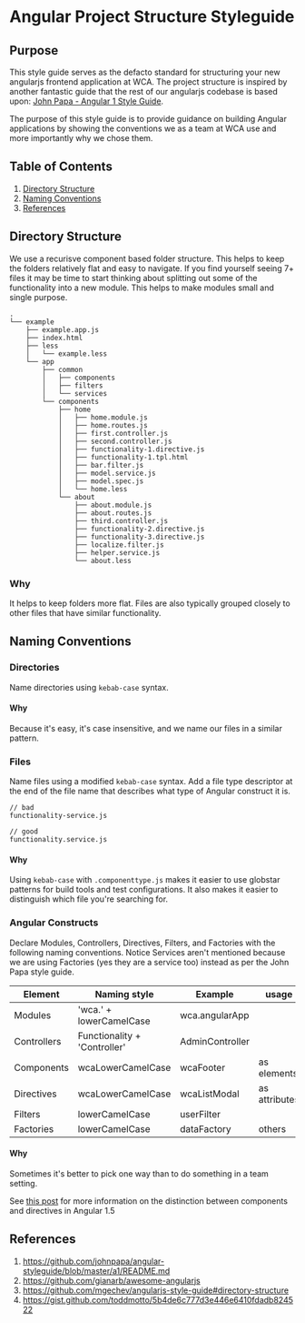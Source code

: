 # Angular Project Structure Styleguide

## Purpose

This style guide serves as the defacto standard for structuring your new angularjs frontend application at WCA. The project structure is inspired by another fantastic guide that the rest of our angularjs codebase is based upon: [John Papa - Angular 1 Style Guide](https://github.com/johnpapa/angular-styleguide/blob/master/a1/README.md).

The purpose of this style guide is to provide guidance on building Angular applications by showing the conventions we as a team at WCA use and more importantly why we chose them.

## Table of Contents

1. [Directory Structure](#directory-structure)
1. [Naming Conventions](#naming-conventions)
1. [References](#references)

## Directory Structure

We use a recurisve component based folder structure. This helps to keep the folders relatively flat and easy to navigate.  If you find yourself seeing 7+ files it may be time to start thinking about splitting out some of the functionality into a new module.  This helps to make modules small and single purpose. 

```
.
└── example
    ├── example.app.js
    ├── index.html
    ├── less
    │   └── example.less
    └── app
        ├── common
        │   ├── components
        │   ├── filters
        │   └── services
        └── components
            ├── home
            │   ├── home.module.js
            │   ├── home.routes.js
            │   ├── first.controller.js
            │   ├── second.controller.js
            │   ├── functionality-1.directive.js
            │   ├── functionality-1.tpl.html
            │   ├── bar.filter.js
            │   ├── model.service.js
            │   ├── model.spec.js
            │   └── home.less
            └── about
                ├── about.module.js
                ├── about.routes.js
                ├── third.controller.js
                ├── functionality-2.directive.js
                ├── functionality-3.directive.js
                ├── localize.filter.js
                ├── helper.service.js
                └── about.less
```

### Why

It helps to keep folders more flat. Files are also typically grouped closely to other files that have similar functionality.

## Naming Conventions

### Directories 

Name directories using `kebab-case` syntax.

#### Why

Because it's easy, it's case insensitive, and we name our files in a similar pattern.

### Files

Name files using a modified `kebab-case` syntax. Add a file type descriptor at the end of the file name that describes what type of Angular construct it is.

```
// bad
functionality-service.js

// good
functionality.service.js
```

#### Why

Using `kebab-case` with `.componenttype.js` makes it easier to use globstar patterns for build tools and test configurations. It also makes it easier to distinguish which file you're searching for.

### Angular Constructs

Declare Modules, Controllers, Directives, Filters, and Factories with the following naming conventions. Notice Services aren't mentioned because we are using Factories (yes they are a service too) instead as per the John Papa style guide.

Element | Naming style | Example | usage
----|------|----|--------
Modules | 'wca.' + lowerCamelCase  | wca.angularApp |
Controllers | Functionality + 'Controller'  | AdminController|
Components | wcaLowerCamelCase  | wcaFooter | as elements
Directives | wcaLowerCamelCase  | wcaListModal | as attributes
Filters | lowerCamelCase | userFilter |
Factories | lowerCamelCase | dataFactory | others

#### Why

Sometimes it's better to pick one way than to do something in a team setting.

See [this post](https://gist.github.com/toddmotto/5b4de6c777d3e446e6410fdadb824522) for more information on the distinction between components and directives in Angular 1.5

## References

1. https://github.com/johnpapa/angular-styleguide/blob/master/a1/README.md
1. https://github.com/gianarb/awesome-angularjs
1. https://github.com/mgechev/angularjs-style-guide#directory-structure
1. https://gist.github.com/toddmotto/5b4de6c777d3e446e6410fdadb824522
